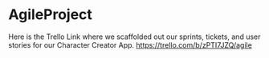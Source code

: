 # AgileProject
Here is the Trello Link where we scaffolded out our sprints, tickets, and user stories for our Character Creator App.
https://trello.com/b/zPTI7JZQ/agile
